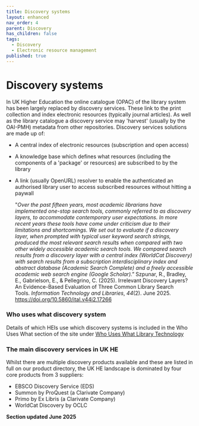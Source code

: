```yaml
---
title: Discovery systems
layout: enhanced
nav_order: 4
parent: Discovery
has_children: false
tags:
  - Discovery
  - Electronic resource management
published: true
---
```

# Discovery systems

In UK Higher Education the online catalogue (OPAC) of the library system has been largely replaced by discovery services. These link to the print collection and index electronic resources (typically journal articles). As well as the library catalogue a discovery service may 'harvest' (usually by the OAI-PMH) metadata from other repositories. Discovery services solutions are made up of:

* A central index of electronic resources (subscription and open access)
* A knowledge base which defines what resources (including the components of a 'package' or resources) are subscribed to by the library
* A link (usually OpenURL) resolver to enable the authenticated an authorised library user to access subscribed resources without hitting a paywall

  "*Over the past fifteen years, most academic librarians have implemented one-stop search tools, commonly referred to as discovery layers, to accommodate contemporary user expectations. In more recent years these tools have come under criticism due to their limitations and shortcomings. We set out to evaluate if a discovery layer, when prompted with typical user keyword search strings, produced the most relevant search results when compared with two other widely accessible academic search tools. We compared search results from a discovery layer with a central index (WorldCat Discovery) with search results from a subscription interdisciplinary index and abstract database (Academic Search Complete) and a freely accessible academic web search engine (Google Scholar)."* 
  Szpunar, R., Bradley, E., Gabrielson, E., & Pellegrino, C. (2025). Irrelevant Discovery Layers? An Evidence-Based Evaluation of Three Common Library Search Tools. *Information Technology and Libraries*, *44*(2). June 2025. https://doi.org/10.5860/ital.v44i2.17266


### Who uses what discovery system

Details of which HEIs use which discovery systems is included in the Who Uses What section of the site under [Who Uses What Library Technology](/who-uses-what/who-uses-what-library-technology)

### The main discovery services in UK HE

Whilst there are multiple discovery products available and these are listed in full on our product directory, the UK HE landscape is dominated by four core products from 3 suppliers:

* EBSCO Discovery Service (EDS)
* Summon by ProQuest (a Clarivate Company)
* Primo by Ex Libris (a Clarivate Company)
* WorldCat Discovery by OCLC

**Section updated June 2025**
